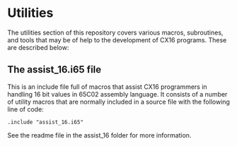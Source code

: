 # Utilities

The utilities section of this repository covers various macros, subroutines,
and tools that may be of help to the development of CX16 programs. These are
described below:

## The assist_16.i65 file

This is an include file full of macros that assist CX16 programmers in handling
16 bit values in 65C02 assembly language. It consists of a number of utility
macros that are normally included in a source file with the following line of
code:

    .include "assist_16.i65"

See the readme file in the assist_16 folder for more information.
